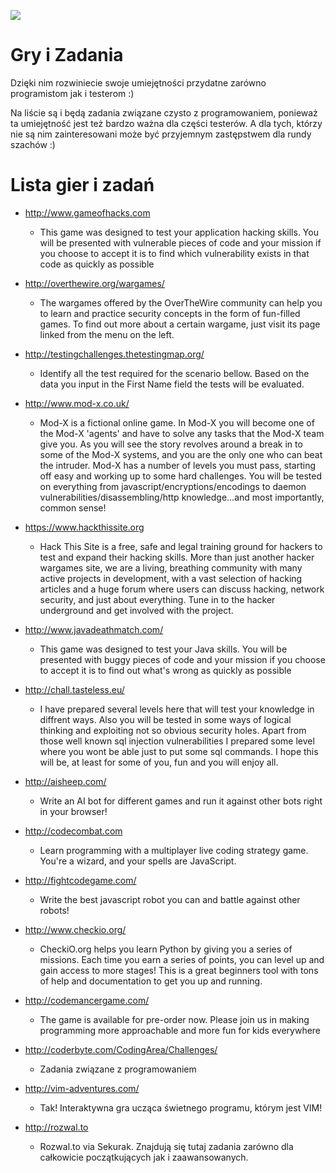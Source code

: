 [![](https://img.shields.io/badge/Facebook-%23TestowanieOprogramowania-blue.svg)](https://www.facebook.com/groups/TestowanieOprogramowania/)


# Gry i Zadania
Dzięki nim rozwiniecie swoje umiejętności przydatne zarówno programistom jak i testerom :)

Na liście są i będą zadania związane czysto z programowaniem, ponieważ ta umiejętność jest też bardzo ważna dla części testerów. A dla tych, którzy nie są nim zainteresowani może być przyjemnym zastępstwem dla rundy szachów :)

# Lista gier i zadań

* http://www.gameofhacks.com
  * This game was designed to test your application hacking skills. You will be presented with vulnerable pieces of code and your mission if you choose to accept it is to find which vulnerability exists in that code as quickly as possible

* http://overthewire.org/wargames/
  * The wargames offered by the OverTheWire community can help you to learn and practice security concepts in the form of fun-filled games.
To find out more about a certain wargame, just visit its page linked from the menu on the left.

* http://testingchallenges.thetestingmap.org/
  * Identify all the test required for the scenario bellow. Based on the data you input in the First Name field the tests will be evaluated.

* http://www.mod-x.co.uk/
  * Mod-X is a fictional online game. In Mod-X you will become one of the Mod-X 'agents' and have to solve any tasks that the Mod-X team give you. As you will see the story revolves around a break in to some of the Mod-X systems, and you are the only one who can beat the intruder. Mod-X has a number of levels you must pass, starting off easy and working up to some hard challenges. You will be tested on everything from javascript/encryptions/encodings to daemon vulnerabilities/disassembling/http knowledge...and most importantly, common sense!

* https://www.hackthissite.org
  * Hack This Site is a free, safe and legal training ground for hackers to test and expand their hacking skills. More than just another hacker wargames site, we are a living, breathing community with many active projects in development, with a vast selection of hacking articles and a huge forum where users can discuss hacking, network security, and just about everything. Tune in to the hacker underground and get involved with the project.

* http://www.javadeathmatch.com/
  * This game was designed to test your Java skills. You will be presented with buggy pieces of code and your mission if you choose to accept it is to find out what's wrong as quickly as possible

* http://chall.tasteless.eu/
  * I have prepared several levels here that will test your knowledge in diffrent ways.
Also you will be tested in some ways of logical thinking and exploiting not so obvious security holes. Apart from those well known sql injection vulnerabilities I prepared some level where you wont be able just to put some sql commands. I hope this will be, at least for some of you, fun and you will enjoy all.

* http://aisheep.com/
  * Write an AI bot for different games and run it against other bots right in your browser!

* http://codecombat.com
  * Learn programming with a multiplayer live coding strategy game. You're a wizard, and your spells are JavaScript.

* http://fightcodegame.com/
  * Write the best javascript robot you can and battle against other robots!

* http://www.checkio.org/
  * CheckiO.org helps you learn Python by giving you a series of missions. Each time you earn a series of points, you can level up and gain access to more stages! This is a great beginners tool with tons of help and documentation to get you up and running.

* http://codemancergame.com/
  * The game is available for pre-order now. Please join us in making programming more approachable and more fun for kids everywhere

* http://coderbyte.com/CodingArea/Challenges/
  * Zadania związane z programowaniem

* http://vim-adventures.com/
  * Tak! Interaktywna gra ucząca świetnego programu, którym jest VIM!

* http://rozwal.to
  * Rozwal.to via Sekurak. Znajdują się tutaj zadania zarówno dla całkowicie początkujących jak i zaawansowanych.
